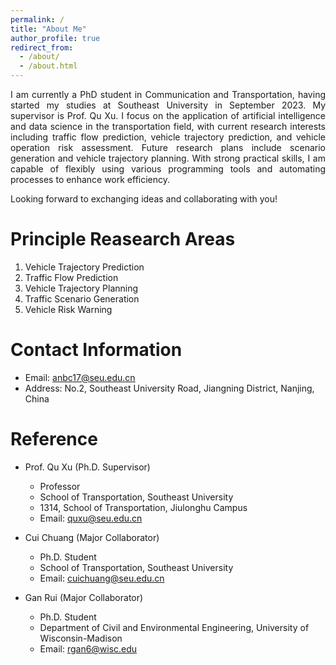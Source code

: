 ```yaml
---
permalink: /
title: "About Me"
author_profile: true
redirect_from: 
  - /about/
  - /about.html
---
```


<p style="text-align: justify;"> I am currently a PhD student in Communication and Transportation, having started my studies at Southeast University in September 2023. My supervisor is Prof. Qu Xu. I focus on the application of artificial intelligence and data science in the transportation field, with current research interests including traffic flow prediction, vehicle trajectory prediction, and vehicle operation risk assessment. Future research plans include scenario generation and vehicle trajectory planning. With strong practical skills, I am capable of flexibly using various programming tools and automating processes to enhance work efficiency. </p>

<p style="text-align: justify;"> Looking forward to exchanging ideas and collaborating with you! </p>

Principle Reasearch Areas
======
1. Vehicle Trajectory Prediction
1. Traffic Flow Prediction
1. Vehicle Trajectory Planning
1. Traffic Scenario Generation
1. Vehicle Risk Warning

Contact Information
======
- Email: anbc17@seu.edu.cn
- Address: No.2, Southeast University Road, Jiangning District, Nanjing, China

Reference
======
* Prof. Qu Xu (Ph.D. Supervisor)
  * Professor
  * School of Transportation, Southeast University
  * 1314, School of Transportation, Jiulonghu Campus
  * Email: quxu@seu.edu.cn

* Cui Chuang (Major Collaborator)
  * Ph.D. Student
  * School of Transportation, Southeast University
  * Email: cuichuang@seu.edu.cn

* Gan Rui (Major Collaborator)
  * Ph.D. Student
  * Department of Civil and Environmental Engineering, University of Wisconsin-Madison
  * Email: rgan6@wisc.edu

